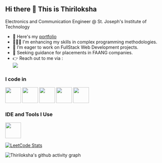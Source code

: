 ## Hi there 👋 This is Thiriloksha

Electronics and Communication Engineer @ St. Joseph's Institute of Technology

- 🔭 Here's my [portfolio](https://my-portfolio-tau-lac-11.vercel.app/)                                                 
- 👩🏻‍💻 I'm enhancing my skills in complex programming methodologies.
- 🤝 I’m eager to work on FullStack Web Development projects.
- 🤔 Seeking guidance for placements in FAANG companies.
- 👉 Reach out to me via :
<br /> [<img src="https://img.shields.io/badge/LinkedIn-0077B5?style=for-the-badge&logo=linkedin&logoColor=white" />](https://www.linkedin.com/in/thiriloksha-s-797312258)

### I code in
<img height="50" width="50" src="https://img.icons8.com/color/48/000000/c-programming.png" /> <img height="50" width="50" src="https://img.icons8.com/color/48/000000/java-coffee-cup-logo.png" /> <img height="50" width="50" src="https://img.icons8.com/color/48/000000/html-5.png" /> <img height="50" width="50" src="https://img.icons8.com/color/48/000000/css3.png" /> <img height="50" width="50" src="https://img.icons8.com/color/48/000000/bootstrap.png" />


### IDE and Tools I Use
<img height="50" width="50" src="https://img.icons8.com/color/48/000000/visual-studio-code-2019.png"/> 

[![LeetCode Stats](https://leetcard.jacoblin.cool/Thiriloksha_s?theme=dark&font=Marmelad&ext=contest)](https://leetcode.com/u/Thiriloksha_s/)

![Thiriloksha's github activity graph](https://github-readme-activity-graph.vercel.app/graph?username=Thiriloksha-s&bg_color=000000&color=fbf9fb&line=5edb0a&point=f11404&area=true&hide_border=true)




